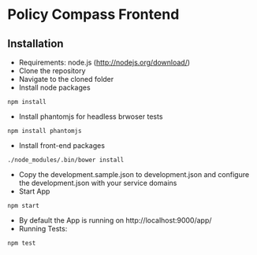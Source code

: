 # Policy Compass Frontend

## Installation

* Requirements: node.js (http://nodejs.org/download/)
* Clone the repository
* Navigate to the cloned folder
* Install node packages
```
npm install
```
* Install phantomjs for headless brwoser tests
```
npm install phantomjs
```
* Install front-end packages
```
./node_modules/.bin/bower install
```
* Copy the development.sample.json to development.json and configure the development.json with your service domains
* Start App
```
npm start
```
* By default the App is running on http://localhost:9000/app/
* Running Tests:
```
npm test
```
